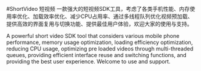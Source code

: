 #ShortVideo 短视频
一款强大的短视频SDK工具，考虑了各类手机性能、内存使用率优化、加载效率优化、减少CPU占用率、通过多线程队列优化视频预加载、提供高效的界面复用与切换功能、提供最佳用户体验，欢迎大家的使用与支持。


A powerful short video SDK tool that considers various mobile phone performance, memory usage optimization, loading efficiency optimization, reducing CPU usage, optimizing pre loaded videos through multi-threaded queues, providing efficient interface reuse and switching functions, and providing the best user experience. Welcome to use and support.
